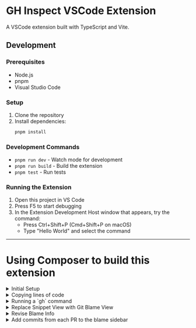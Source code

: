 # GH Inspect VSCode Extension

A VSCode extension built with TypeScript and Vite.

## Development

### Prerequisites

- Node.js
- pnpm
- Visual Studio Code

### Setup

1. Clone the repository
2. Install dependencies:
   ```bash
   pnpm install
   ```

### Development Commands

- `pnpm run dev` - Watch mode for development
- `pnpm run build` - Build the extension
- `pnpm test` - Run tests

### Running the Extension

1. Open this project in VS Code
2. Press F5 to start debugging
3. In the Extension Development Host window that appears, try the command:
   - Press Ctrl+Shift+P (Cmd+Shift+P on macOS)
   - Type "Hello World" and select the command

---

# Using Composer to build this extension

<details>
<summary>Initial Setup</summary>

Goal: Generate a repo for a VSCode extension
use pnpm as a package manager
use the latest version of extension api
use the vite build tool

Warnings:
Don't create an icon for the extension
Don't focus on adding panels or views yet

</details>

<details>
<summary>Copying lines of code</summary>

Goal: When the user selects lines of code, have it copy and paste it into a new sidebar
This sidebar should have a button to copy the lines to the clipboard
The sidebar's name should be the name of the file with the lines of code

Warnings:

- Only focus on adding a sidebar for now, don't use WebviewPanel. Only extension API.
- Try to only use the extension api and not any other packages
- Do not use webview, this should only be extension api

</details>

<details>
<summary> Running a `gh` command </summary>

Goal: Run a `gh` Github CLI command when the user selects lines of code

- This would run a check if `gh` is installed
- If it is, run the command
- If it isn't, show an error message
- If the command is successful, show a success message
- use the `exec` command to run the command, using `promisify` to handle the promise
- Run `gh search code` with the selected code
- The output of the command should be shown in a sidebar
- The sidebar should have a button to copy the lines to the clipboard

Warnings:

- Try to only use the extension api and not any other packages
- If you need to add a package to run a terminal command, then do so
- Do not use webviews, no html, it should all be vscode extension api
</details>

<details>
<summary>Replace Snippet View with Git Blame View</summary>

Goal: Replace Snippet View with Git Blame View

- Instead of using a CodeSnippetView, we want to get a list of GitBlame sha to search PRs using `gh`
- Replace the CodeSnippetProvider with a GitBlameProvider
- Replace the searchGitHub function with a searchPRs function
- Replace the searchResultProvider with a gitBlameResultProvider
- Add a `getBlameInfo` command that will get the blame info from the selected range of lines of code

Use the following format and output this in the sidebar:

```
git blame -L ${LINE_RANGE_START},${LINE_RANGE_END} ${RELATIVE_FILE_PATH} | \
while read -r line; do
  sha=$(echo $line | awk '{print $1}')
  {
    echo "$line"
    echo "PR Info for $sha:"
    gh pr list --search "$sha" --state merged --json number,title,body --jq '.[] | "PR #\(.number): \(.title)\nDescription: \(.body)\n"'
    echo "-------------------"
  }
done
```

Warnings:

- Don't use `path` or `relativePath` for the file path, just use the filePath
</details>

<details>
<summary>Revise Blame Info</summary>

Goal: Revise the blame Info and PR search into a single command

- Add a `searchPRs` command that will search for PRs using the blame info
- Add a `prResultProvider` that will display the PR search results in a sidebar
- Add a way of copying the whole result of the PR search to the clipboard

Warnings:

- Don't use `path` or `relativePath` for the file path, just use the filePath
</details>

<details>
<summary>Add commits from each PR to the blame sidebar</summary>

Goal: Add the commits from each PR to to the blame sidebar

Only add the commit message and body to the sidebar.
Reuse the `searchPRsForBlame` function to get the PRs and commit messages and just add `commits` to the `gh pr list --search`

Warnings:

- Do not use another `gh` command, reuse the existing `gh` commands
</details>
